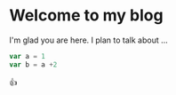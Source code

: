 # Welcome to my blog

I'm glad you are here. I plan to talk about ...

```javascript
var a = 1
var b = a +2
```

:thumbsup:
